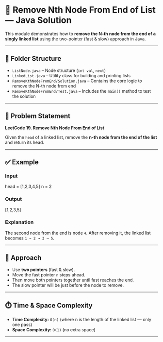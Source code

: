 # 🚀 Remove Nth Node From End of List — Java Solution

This module demonstrates how to **remove the N-th node from the end of a singly linked list** using the two-pointer (fast & slow) approach in Java.

---

## 📁 Folder Structure

- `ListNode.java` – Node structure (`int val`, `next`)
- `LinkedList.java` – Utility class for building and printing lists
- `RemoveKthNodeFromEnd/Solution.java` – Contains the core logic to remove the N-th node from end
- `RemoveKthNodeFromEnd/Test.java` – Includes the `main()` method to test the solution

---

## 📌 Problem Statement

**LeetCode 19. Remove Nth Node From End of List**  

Given the `head` of a linked list, remove the **n-th node from the end of the list** and return its head.

---

## ✅ Example

### Input
head = [1,2,3,4,5]
n = 2


### Output
[1,2,3,5]


### Explanation

The second node from the end is node `4`. After removing it, the linked list becomes `1 → 2 → 3 → 5`.

---

## 🧠 Approach

- Use **two pointers** (fast & slow).
- Move the fast pointer `n` steps ahead.
- Then move both pointers together until fast reaches the end.
- The slow pointer will be just before the node to remove.

---

## ⏱️ Time & Space Complexity

- **Time Complexity:** `O(n)` (where n is the length of the linked list — only one pass)
- **Space Complexity:** `O(1)` (no extra space)

---





